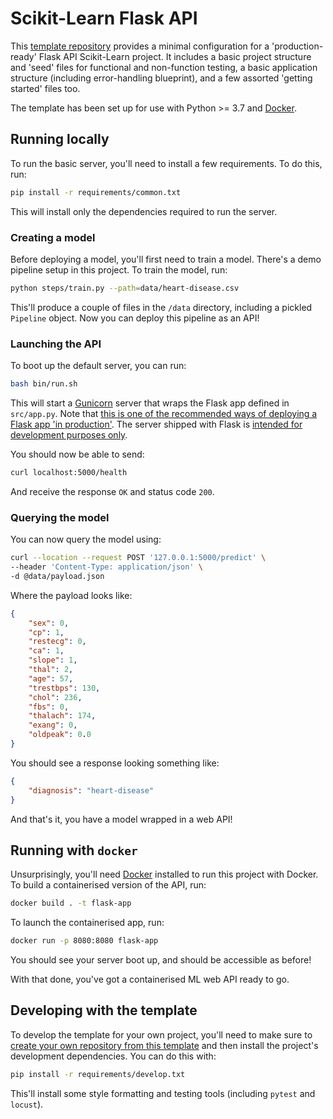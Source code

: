 # Scikit-Learn Flask API

This [template repository](https://docs.github.com/en/github/creating-cloning-and-archiving-repositories/creating-a-repository-from-a-template)
 provides a minimal configuration for a 'production-ready' Flask API Scikit-Learn
project. It includes a basic project structure and 'seed' files for functional and 
non-function testing, a basic application structure (including error-handling 
blueprint), and a few assorted 'getting started' files too.

The template has been set up for use with Python >= 3.7 and [Docker](https://www.docker.com/). 

## Running locally

To run the basic server, you'll need to install a few requirements. To do this, run:

```bash
pip install -r requirements/common.txt
```

This will install only the dependencies required to run the server. 

### Creating a model

Before deploying a model, you'll first need to train a model. There's a demo pipeline
setup in this project. To train the model, run:

```bash
python steps/train.py --path=data/heart-disease.csv 
```

This'll produce a couple of files in the `/data` directory, including a pickled 
`Pipeline` object. Now you can deploy this pipeline as an API!

### Launching the API

To boot up the default server, you can run:

```bash
bash bin/run.sh
```

This will start a [Gunicorn](https://gunicorn.org/) server that wraps the Flask app 
defined in `src/app.py`. Note that [this is one of the recommended ways of deploying a
Flask app 'in production'](https://flask.palletsprojects.com/en/1.1.x/deploying/wsgi-standalone/). 
The server shipped with Flask is [intended for development
purposes only](https://flask.palletsprojects.com/en/1.1.x/deploying/#deployment).  

You should now be able to send:

```bash
curl localhost:5000/health
```

And receive the response `OK` and status code `200`. 

### Querying the model

You can now query the model using:

```bash
curl --location --request POST '127.0.0.1:5000/predict' \
--header 'Content-Type: application/json' \
-d @data/payload.json
```

Where the payload looks like:

```json
{
    "sex": 0,
    "cp": 1,
    "restecg": 0,
    "ca": 1,
    "slope": 1,
    "thal": 2,
    "age": 57,
    "trestbps": 130,
    "chol": 236,
    "fbs": 0,
    "thalach": 174,
    "exang": 0,
    "oldpeak": 0.0
}
```

You should see a response looking something like:

```json
{
    "diagnosis": "heart-disease"
}
```

And that's it, you have a model wrapped in a web API!

## Running with `docker`

Unsurprisingly, you'll need [Docker](https://www.docker.com/products/docker-desktop) 
installed to run this project with Docker. To build a containerised version of the API, 
run:

```bash
docker build . -t flask-app
```

To launch the containerised app, run:

```bash
docker run -p 8080:8080 flask-app
```

You should see your server boot up, and should be accessible as before!

With that done, you've got a containerised ML web API ready to go.

## Developing with the template

To develop the template for your own project, you'll need to make sure to [create your
own repository from this template](https://docs.github.com/en/github/creating-cloning-and-archiving-repositories/creating-a-repository-from-a-template) 
and then install the project's development dependencies. You can do this with:

```bash
pip install -r requirements/develop.txt
```

This'll install some style formatting and testing tools (including `pytest` and 
`locust`).
